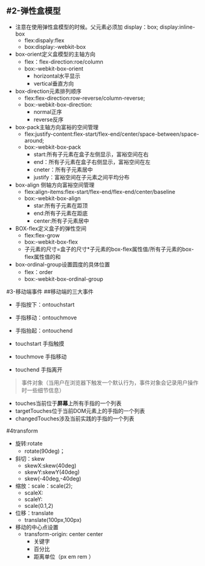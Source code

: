 #2-弹性盒模型
---
-	注意在使用弹性盒模型的时候。父元素必须加 display：box; display:inline-box
	-	flex:dispaly:flex
	-	box:display:-webkit-box
-	box-orient定义盒模型的主轴方向
	-	flex：flex-direction:roe/column
	-	box:-webkit-box-orient
		-	horizontal水平显示
		-	vertical垂直方向
-	box-direction元素排列顺序
	-	flex:flex-direction:row-reverse/column-reverse;
	-	box:-webkit-box-direction:
		-	normal正序
		-	reverse反序
-	box-pack主轴方向富裕的空间管理
	-	flex:justify-content:flex-start/flex-end/center/space-between/space-around;
	-	box:-webkit-box-pack
		-	start:所有子元素在盒子左侧显示，富裕空间在右
		-	end：所有子元素在盒子右侧显示，富裕空间在左
		-	cneter：所有子元素居中
		-	justify：富裕空间在子元素之间平均分布
-	box-align 侧轴方向富裕空间管理
	-	flex:align-items:flex-start/flex-end/flex-end/center/baseline
	-	box:-webkit-box-align
		-	star:所有子元素在距顶
		-	end:所有子元素在距底
		-	center:所有子元素居中
-	BOX-flex定义盒子的弹性空间
	-	flex:flex-grow
	-	box:-webkit-box-flex
	-	子元素的尺寸=盒子的尺寸*子元素的box-flex属性值/所有子元素的box-flex属性值的和
-	box-ordinal-group设置圆度的具体位置
	-	flex：order
	-	box:-webkit-box-ordinal-group

#3-移动端事件
##移动端的三大事件
-	手指按下：ontouchstart
-	手指移动：ontouchmove
-	手指抬起：ontouchend

-	touchstart 手指触摸
-	touchmove 手指移动
-	touchend 手指离开

>事件对象（当用户在浏览器下触发一个默认行为，事件对象会记录用户操作时一些细节信息）


-	touches当前位于**屏幕**上所有手指的一个列表
-	targetTouches位于当前DOM元素上的手指的一个列表
-	changedTouches涉及当前实践的手指的一个列表

#4transform

-	旋转:rotate
	-	rotate(90deg)；
-	斜切：skew
	-	skewX:skew(40deg)
	-	skewY:skewY(40deg)
	-	skew(-40deg,-40deg)
-	缩放：scale：scale(2);
	-	scaleX:
	-	scaleY:
	-	scale(0.1,2)
-	位移：translate 
	-	translate(100px,100px)
-	移动的中心点设置
	-	transform-origin: center center
		-	关键字
		-	百分比
		-	距离单位（px em rem ）